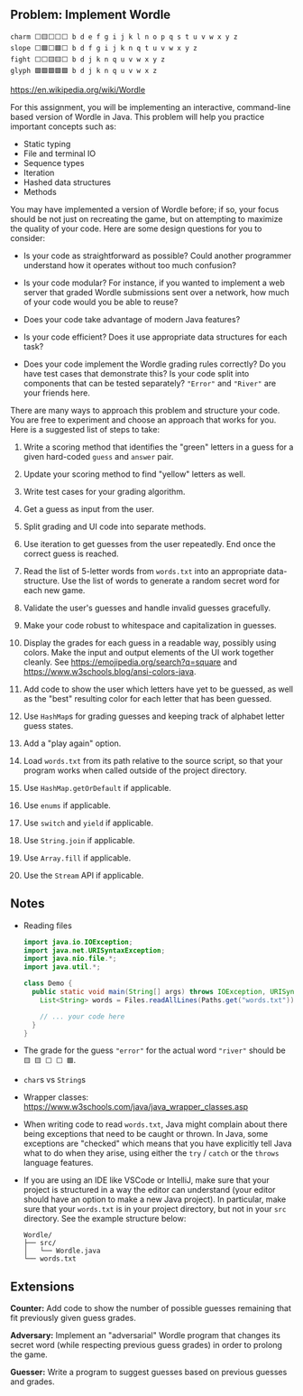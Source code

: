 ## Problem: Implement Wordle

```
charm ⬜🟨⬜⬜⬜ b d e f g i j k l n o p q s t u v w x y z
slope ⬜🟩⬜🟩⬜ b d f g i j k n q t u v w x y z
fight ⬜⬜🟨🟨⬜ b d j k n q u v w x y z
glyph 🟩🟩🟩🟩🟩 b d j k n q u v w x z
```

https://en.wikipedia.org/wiki/Wordle

For this assignment, you will be implementing an interactive, command-line based version of Wordle in Java. This problem will help you practice important concepts such as:

- Static typing
- File and terminal IO
- Sequence types
- Iteration
- Hashed data structures
- Methods

You may have implemented a version of Wordle before; if so, your focus should be not just on recreating the game, but on attempting to maximize the quality of your code. Here are some design questions for you to consider:

- Is your code as straightforward as possible? Could another programmer understand how it operates without too much confusion?

- Is your code modular? For instance, if you wanted to implement a web server that graded Wordle submissions sent over a network, how much of your code would you be able to reuse?

- Does your code take advantage of modern Java features?

- Is your code efficient? Does it use appropriate data structures for each task?

- Does your code implement the Wordle grading rules correctly? Do you have test cases that demonstrate this? Is your code split into components that can be tested separately? `"Error"` and `"River"` are your friends here.

There are many ways to approach this problem and structure your code. You are free to experiment and choose an approach that works for you. Here is a suggested list of steps to take:

1. Write a scoring method that identifies the "green" letters in a guess for a given hard-coded `guess` and `answer` pair.
2. Update your scoring method to find "yellow" letters as well.

3. Write test cases for your grading algorithm.

4. Get a guess as input from the user.

5. Split grading and UI code into separate methods.

6. Use iteration to get guesses from the user repeatedly. End once the correct guess is reached.

7. Read the list of 5-letter words from `words.txt` into an appropriate data-structure. Use the list of words to generate a random secret word for each new game.

8. Validate the user's guesses and handle invalid guesses gracefully.

9. Make your code robust to whitespace and capitalization in guesses.

10. Display the grades for each guess in a readable way, possibly using colors. Make the input and output elements of the UI work together cleanly. See https://emojipedia.org/search?q=square and https://www.w3schools.blog/ansi-colors-java.

11. Add code to show the user which letters have yet to be guessed, as well as the "best" resulting color for each letter that has been guessed.

12. Use `HashMap`s for grading guesses and keeping track of alphabet letter guess states.

13. Add a "play again" option.

14. Load `words.txt` from its path relative to the source script, so that your program works when called outside of the project directory.

15. Use `HashMap.getOrDefault` if applicable.

16. Use `enums` if applicable.

17. Use `switch` and `yield` if applicable.

18. Use `String.join` if applicable.

19. Use `Array.fill` if applicable.

20. Use the `Stream` API if applicable.

## Notes

- Reading files

  ```java
  import java.io.IOException;
  import java.net.URISyntaxException;
  import java.nio.file.*;
  import java.util.*;

  class Demo {
    public static void main(String[] args) throws IOException, URISyntaxException {
      List<String> words = Files.readAllLines(Paths.get("words.txt"));

      // ... your code here
    }
  }
  ```

- The grade for the guess `"error"` for the actual word `"river"` should be `🟨 🟨 ⬜ ⬜ 🟩`.

- `char`s vs `String`s

- Wrapper classes: https://www.w3schools.com/java/java_wrapper_classes.asp

- When writing code to read `words.txt`, Java might complain about there being exceptions that need to be caught or thrown. In Java, some exceptions are "checked" which means that you have explicitly tell Java what to do when they arise, using either the `try` / `catch` or the `throws` language features.

- If you are using an IDE like VSCode or IntelliJ, make sure that your project is structured in a way the editor can understand (your editor should have an option to make a new Java project). In particular, make sure that your `words.txt` is in your project directory, but not in your `src` directory. See the example structure below:

  ```
  Wordle/
  ├── src/
  │   └── Wordle.java
  └── words.txt
  ```

## Extensions

**Counter:** Add code to show the number of possible guesses remaining that fit previously given guess grades.

**Adversary:** Implement an "adversarial" Wordle program that changes its secret word (while respecting previous guess grades) in order to prolong the game.

**Guesser:** Write a program to suggest guesses based on previous guesses and grades.

